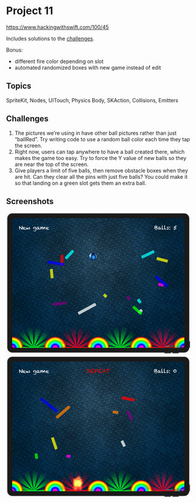 # Project 11

https://www.hackingwithswift.com/100/45

Includes solutions to the [challenges](https://www.hackingwithswift.com/read/11/8/wrap-up).

Bonus:
- different fire color depending on slot
- automated randomized boxes with new game instead of edit

## Topics

SpriteKit, Nodes, UITouch, Physics Body, SKAction, Collisions, Emitters

## Challenges

1. The pictures we’re using in have other ball pictures rather than just “ballRed”. Try writing code to use a random ball color each time they tap the screen.
2. Right now, users can tap anywhere to have a ball created there, which makes the game too easy. Try to force the Y value of new balls so they are near the top of the screen.
3. Give players a limit of five balls, then remove obstacle boxes when they are hit. Can they clear all the pins with just five balls? You could make it so that landing on a green slot gets them an extra ball.

## Screenshots

![screenshot1](screenshots/screen01.png)
![screenshot1](screenshots/screen02.png)
